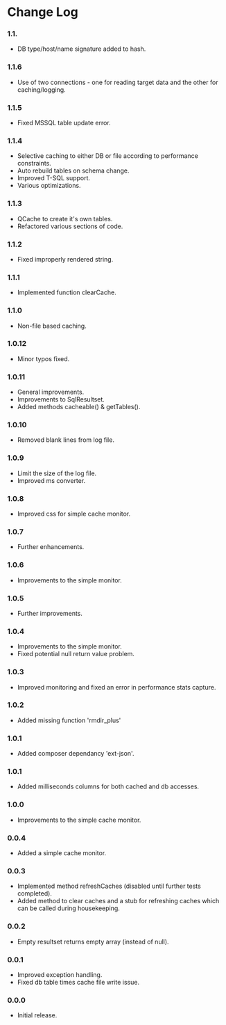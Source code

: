 # Change Log

### 1.1.
- DB type/host/name signature added to hash.

### 1.1.6
- Use of two connections - one for reading target data and the other for caching/logging.

### 1.1.5
- Fixed MSSQL table update error.

### 1.1.4
- Selective caching to either DB or file according to performance constraints.
- Auto rebuild tables on schema change.
- Improved T-SQL support.
- Various optimizations.

### 1.1.3
- QCache to create it's own tables.
- Refactored various sections of code.

### 1.1.2
- Fixed improperly rendered string.

### 1.1.1
- Implemented function clearCache.

### 1.1.0
- Non-file based caching.

### 1.0.12
- Minor typos fixed.

### 1.0.11
- General improvements.
- Improvements to SqlResultset.
- Added methods cacheable() & getTables().

### 1.0.10
- Removed blank lines from log file.

### 1.0.9
- Limit the size of the log file.
- Improved ms converter.

### 1.0.8
- Improved css for simple cache monitor.

### 1.0.7
- Further enhancements.

### 1.0.6
- Improvements to the simple monitor.

### 1.0.5
- Further improvements.

### 1.0.4
- Improvements to the simple monitor.
- Fixed potential null return value problem.

### 1.0.3
- Improved monitoring and fixed an error in performance stats capture.

### 1.0.2
- Added missing function 'rmdir_plus'

### 1.0.1
- Added composer dependancy 'ext-json'.

### 1.0.1
- Added milliseconds columns for both cached and db accesses.

### 1.0.0
- Improvements to the simple cache monitor.

### 0.0.4
- Added a simple cache monitor.

### 0.0.3
- Implemented method refreshCaches (disabled until further tests completed).
- Added method to clear caches and a stub for refreshing caches which can be called during housekeeping.

### 0.0.2
- Empty resultset returns empty array (instead of null).

### 0.0.1
- Improved exception handling.
- Fixed db table times cache file write issue.

### 0.0.0
- Initial release.
